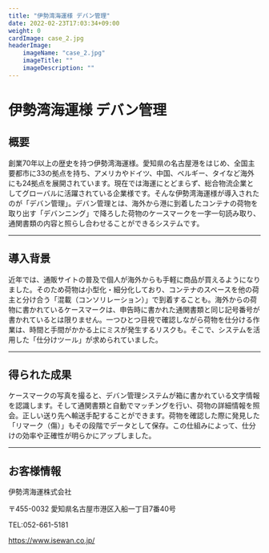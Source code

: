 ```yaml
---
title: "伊勢湾海運様 デバン管理"
date: 2022-02-23T17:03:34+09:00
weight: 0
cardImage: case_2.jpg
headerImage:
    imageName: "case_2.jpg"
    imageTitle: ""
    imageDescription: ""
---
```


# 伊勢湾海運様 デバン管理

## 概要
創業70年以上の歴史を持つ伊勢湾海運様。愛知県の名古屋港をはじめ、全国主要都市に33の拠点を持ち、アメリカやドイツ、中国、ベルギー、タイなど海外にも24拠点を展開されています。現在では海運にとどまらず、総合物流企業としてグローバルに活躍されている企業様です。そんな伊勢湾海運様が導入されたのが「デバン管理」。デバン管理とは、海外から港に到着したコンテナの荷物を取り出す「デバンニング」で降ろした荷物のケースマークを一字一句読み取り、通関書類の内容と照らし合わせることができるシステムです。

***

## 導⼊背景
近年では、通販サイトの普及で個人が海外からも手軽に商品が買えるようになりました。そのため荷物は小型化・細分化しており、コンテナのスペースを他の荷主と分け合う「混載（コンソリレーション）」で到着することも。海外からの荷物に書かれているケースマークは、申告時に書かれた通関書類と同じ記号番号が書かれているとは限りません。一つひとつ目視で確認しながら荷物を仕分ける作業は、時間と手間がかかる上にミスが発生するリスクも。そこで、システムを活用した「仕分けツール」が求められていました。

***

## 得られた成果
ケースマークの写真を撮ると、デバン管理システムが箱に書かれている文字情報を認識します。そして通関書類と自動でマッチングを行い、荷物の詳細情報を照会。正しい送り先へ輸送手配することができます。荷物を確認した際に発見した「リマーク（傷）」もその段階でデータとして保存。この仕組みによって、仕分けの効率や正確性が明らかにアップしました。

***

## お客様情報
伊勢湾海運株式会社

〒455-0032 愛知県名古屋市港区入船一丁目7番40号

TEL:052-661-5181

https://www.isewan.co.jp/